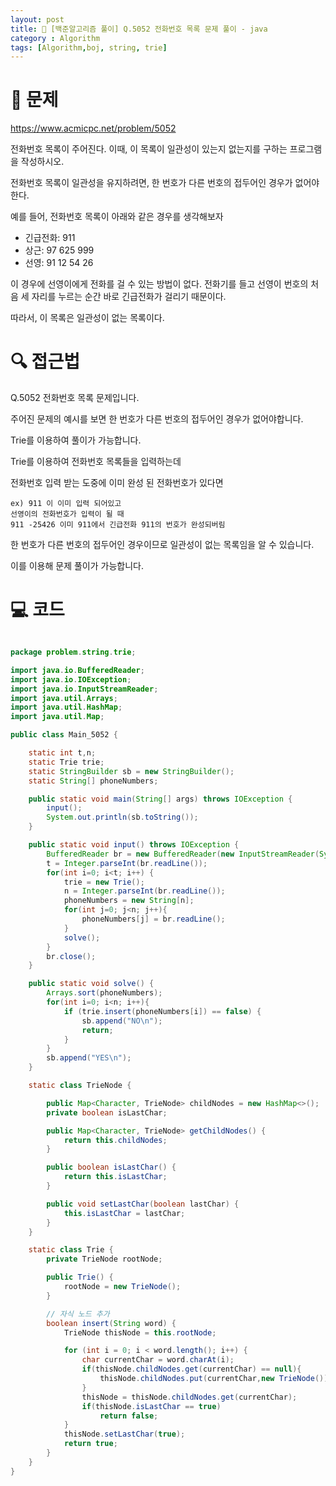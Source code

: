 ```yaml
---
layout: post
title: 📖 [백준알고리즘 풀이] Q.5052 전화번호 목록 문제 풀이 - java
category : Algorithm
tags: [Algorithm,boj, string, trie]
---
```

# 📖 문제
https://www.acmicpc.net/problem/5052

전화번호 목록이 주어진다. 이때, 이 목록이 일관성이 있는지 없는지를 구하는 프로그램을 작성하시오.

전화번호 목록이 일관성을 유지하려면, 한 번호가 다른 번호의 접두어인 경우가 없어야 한다.

예를 들어, 전화번호 목록이 아래와 같은 경우를 생각해보자

- 긴급전화: 911
- 상근: 97 625 999
- 선영: 91 12 54 26

이 경우에 선영이에게 전화를 걸 수 있는 방법이 없다. 전화기를 들고 선영이 번호의 처음 세 자리를 누르는 순간 바로 긴급전화가 걸리기 때문이다.

따라서, 이 목록은 일관성이 없는 목록이다. 

# 🔍 접근법

Q.5052 전화번호 목록 문제입니다.

주어진 문제의 예시를 보면 한 번호가 다른 번호의 접두어인 경우가 없어야합니다.

Trie를 이용하여 풀이가 가능합니다.

Trie를 이용하여 전화번호 목록들을 입력하는데

전화번호 입력 받는 도중에 이미 완성 된 전화번호가 있다면 

    ex) 911 이 이미 입력 되어있고
    선영이의 전화번호가 입력이 될 때
    911 -25426 이미 911에서 긴급전화 911의 번호가 완성되버림  
       
한 번호가 다른 번호의 접두어인 경우이므로 일관성이 없는 목록임을 알 수 있습니다.

이를 이용해 문제 풀이가 가능합니다.

# 💻 코드

```java

package problem.string.trie;

import java.io.BufferedReader;
import java.io.IOException;
import java.io.InputStreamReader;
import java.util.Arrays;
import java.util.HashMap;
import java.util.Map;

public class Main_5052 {

    static int t,n;
    static Trie trie;
    static StringBuilder sb = new StringBuilder();
    static String[] phoneNumbers;

    public static void main(String[] args) throws IOException {
        input();
        System.out.println(sb.toString());
    }

    public static void input() throws IOException {
        BufferedReader br = new BufferedReader(new InputStreamReader(System.in));
        t = Integer.parseInt(br.readLine());
        for(int i=0; i<t; i++) {
            trie = new Trie();
            n = Integer.parseInt(br.readLine());
            phoneNumbers = new String[n];
            for(int j=0; j<n; j++){
                phoneNumbers[j] = br.readLine();
            }
            solve();
        }
        br.close();
    }

    public static void solve() {
        Arrays.sort(phoneNumbers);
        for(int i=0; i<n; i++){
            if (trie.insert(phoneNumbers[i]) == false) {
                sb.append("NO\n");
                return;
            }
        }
        sb.append("YES\n");
    }

    static class TrieNode {

        public Map<Character, TrieNode> childNodes = new HashMap<>();
        private boolean isLastChar;

        public Map<Character, TrieNode> getChildNodes() {
            return this.childNodes;
        }

        public boolean isLastChar() {
            return this.isLastChar;
        }

        public void setLastChar(boolean lastChar) {
            this.isLastChar = lastChar;
        }
    }

    static class Trie {
        private TrieNode rootNode;

        public Trie() {
            rootNode = new TrieNode();
        }

        // 자식 노드 추가
        boolean insert(String word) {
            TrieNode thisNode = this.rootNode;

            for (int i = 0; i < word.length(); i++) {
                char currentChar = word.charAt(i);
                if(thisNode.childNodes.get(currentChar) == null){
                    thisNode.childNodes.put(currentChar,new TrieNode());
                }
                thisNode = thisNode.childNodes.get(currentChar);
                if(thisNode.isLastChar == true)
                    return false;
            }
            thisNode.setLastChar(true);
            return true;
        }
    }
}

```